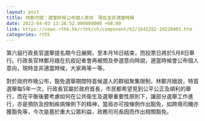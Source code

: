 ```yaml
---
layout: post
title: 林鄭月娥：適當時候公布個人意向　現在並非適當時候
date: 2022-04-03 13:26:52.000000000 +08:00
link: https://news.rthk.hk/rthk/ch/component/k2/1642282-20220403.htm
categories: rthk
---
```


第六屆行政長官選舉提名期今日展開，至本月16日結束，而投票日將於5月8日舉行。行政長官林鄭月娥在抗疫記者會再被問及參選意向時說，適當時候會公布個人意向，現時並非適當時候，大家再等一等。

對於政府昨晚公布，豁免選舉期間特首候選人的群組聚集限制，林鄭月娥說，特首選舉每5年一次，行政長官屬於政府首長，市民都希望見到公平公正及順利的舉行，而在平衡後要考慮如何在公共衛生及選舉重要性原則下，讓部分選舉工作進行，亦是預防及控制疾病條例下的精神，當局亦可按條例作出豁免，如跨境司機亦獲豁免等，今次是基於重大公眾利益，政務司司長因而作出相關豁免。
